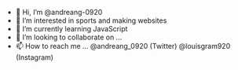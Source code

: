 - 👋 Hi, I’m @andreang-0920
- 👀 I’m interested in sports and making websites
- 🌱 I’m currently learning JavaScript
- 💞️ I’m looking to collaborate on ...
- 📫 How to reach me ... @andreang_0920 (Twitter) @louisgram920 (Instagram)

<!---
andreang-0920/andreang-0920 is a ✨ special ✨ repository because its `README.md` (this file) appears on your GitHub profile.
You can click the Preview link to take a look at your changes.
--->
